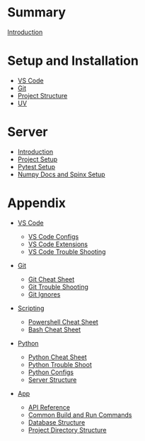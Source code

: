 # Summary

[Introduction](./Introduction.md)

# Setup and Installation

- [VS Code](./SetupAndInstall/VS%20Code.md)
- [Git](./SetupAndInstall/Git.md)
- [Project Structure](./SetupAndInstall/Project%20Structure.md)
- [UV](./SetupAndInstall/UV.md)

# Server

- [Introduction](./Server/Server.md)
- [Project Setup](./Server/FastAPI%20Hello%20World.md)
- [Pytest Setup](./Server/Pytest%20Setup.md)
- [Numpy Docs and Spinx Setup](./Server/Numpy%20Docs%20and%20Sphinx%20Setup.md)


# Appendix
- [VS Code]()
	- [VS Code Configs](./Appendix/VS%20Code%20Configs.md)
	- [VS Code Extensions](./Appendix/VS%20Code%20Extensions.md)
	- [VS Code Trouble Shooting](./Appendix/VS%20Code%20Trouble%20Shooting.md)

- [Git]()
	- [Git Cheat Sheet](./Appendix/Git%20Cheat%20Sheet.md)
	- [Git Trouble Shooting](./Appendix/Git%20Trouble%20Shoot.md)
	- [Git Ignores](./Appendix/Git%20Ignores.md)

- [Scripting]()
	- [Powershell Cheat Sheet](./Appendix/Powershell%20Cheat%20Sheet.md)
	- [Bash Cheat Sheet](./Appendix/Bash%20Cheat%20Sheet.md)

- [Python]()
	- [Python Cheat Sheet](./Appendix/Python%20Cheat%20Sheet.md)
	- [Python Trouble Shoot](./Appendix/Python%20Trouble%20Shoot.md)
	- [Python Configs](./Appendix/Python%20Configs.md)
	- [Server Structure](./Appendix/Server%20Structure.md)

- [App]()
	- [API Reference](./Appendix/API%20Reference.md)
	- [Common Build and Run Commands](./Appendix/Common%20Build%20and%20Run%20Commands.md)
	- [Database Structure](./Appendix/Database%20Structure.md)
	- [Project Directory Structure](./Appendix/Project%20Directory%20Structure.md)